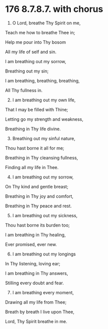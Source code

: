 # 176 8.7.8.7. with chorus

1.  O Lord, breathe Thy Spirit on me,

Teach me how to breathe Thee in;

Help me pour into Thy bosom

All my life of self and sin.

I am breathing out my sorrow,

Breathing out my sin;

I am breathing, breathing, breathing,

All Thy fullness in.

2.  I am breathing out my own life,

That I may be filled with Thine;

Letting go my strength and weakness,

Breathing in Thy life divine.

3.  Breathing out my sinful nature,

Thou hast borne it all for me;

Breathing in Thy cleansing fullness,

Finding all my life in Thee.

4.  I am breathing out my sorrow,

On Thy kind and gentle breast;

Breathing in Thy joy and comfort,

Breathing in Thy peace and rest.

5.  I am breathing out my sickness,

Thou hast borne its burden too;

I am breathing in Thy healing,

Ever promised, ever new.

6.  I am breathing out my longings

In Thy listening, loving ear;

I am breathing in Thy answers,

Stilling every doubt and fear.

7.  I am breathing every moment,

Drawing all my life from Thee;

Breath by breath I live upon Thee,

Lord, Thy Spirit breathe in me.

